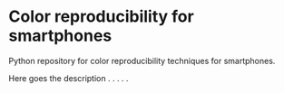 # Color reproducibility for smartphones
Python repository for color reproducibility techniques for smartphones.

Here goes the description
.
.
.
.
.

